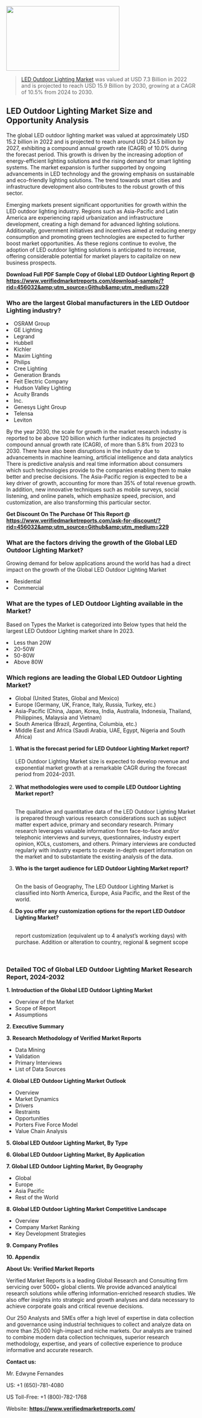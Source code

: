 <img src="https://ffe5etoiles.com/wp-content/uploads/2024/12/MST1-300x171.png" alt="" width="300" height="171" class="alignnone size-medium wp-image-20088" /><blockquote><p><p><a href="https://www.verifiedmarketreports.com/download-sample/?rid=456032&utm_source=Github&utm_medium=229" target="_blank">LED Outdoor Lighting Market</a> was valued at USD 7.3 Billion in 2022 and is projected to reach USD 15.9 Billion by 2030, growing at a CAGR of 10.5% from 2024 to 2030.</p></blockquote><p><h2>LED Outdoor Lighting Market Size and Opportunity Analysis</h2><p>The global LED outdoor lighting market was valued at approximately USD 15.2 billion in 2022 and is projected to reach around USD 24.5 billion by 2027, exhibiting a compound annual growth rate (CAGR) of 10.0% during the forecast period. This growth is driven by the increasing adoption of energy-efficient lighting solutions and the rising demand for smart lighting systems. The market expansion is further supported by ongoing advancements in LED technology and the growing emphasis on sustainable and eco-friendly lighting solutions. The trend towards smart cities and infrastructure development also contributes to the robust growth of this sector.</p><p>Emerging markets present significant opportunities for growth within the LED outdoor lighting industry. Regions such as Asia-Pacific and Latin America are experiencing rapid urbanization and infrastructure development, creating a high demand for advanced lighting solutions. Additionally, government initiatives and incentives aimed at reducing energy consumption and promoting green technologies are expected to further boost market opportunities. As these regions continue to evolve, the adoption of LED outdoor lighting solutions is anticipated to increase, offering considerable potential for market players to capitalize on new business prospects.</p></p><p class=""><strong>Download Full PDF Sample Copy of Global LED Outdoor Lighting Report @ <a href="https://www.verifiedmarketreports.com/download-sample/?rid=456032&amp;utm_source=Github&amp;utm_medium=229" target="_blank">https://www.verifiedmarketreports.com/download-sample/?rid=456032&amp;utm_source=Github&amp;utm_medium=229</a></strong></p><h3 id="" class="">Who are the largest Global manufacturers in the LED Outdoor Lighting industry?</h3><p><li>OSRAM Group</li><li> GE Lighting</li><li> Legrand</li><li> Hubbell</li><li> Kichler</li><li> Maxim Lighting</li><li> Philips</li><li> Cree Lighting</li><li> Generation Brands</li><li> Feit Electric Company</li><li> Hudson Valley Lighting</li><li> Acuity Brands</li><li> Inc.</li><li> Genesys Light Group</li><li> Telensa</li><li> Leviton</li></p><div class=""><div class="" dir="" data-message-author-role="" data-message-id="" data-message-model-slug=""><div class=""><div class=""><div class=""><div class="" dir="" data-message-author-role="" data-message-id="" data-message-model-slug=""><div class=""><div class=""><p>By the year 2030, the scale for growth in the market research industry is reported to be above 120 billion which further indicates its projected compound annual growth rate (CAGR), of more than 5.8% from 2023 to 2030. There have also been disruptions in the industry due to advancements in machine learning, artificial intelligence and data analytics There is predictive analysis and real time information about consumers which such technologies provide to the companies enabling them to make better and precise decisions. The Asia-Pacific region is expected to be a key driver of growth, accounting for more than 35% of total revenue growth. In addition, new innovative techniques such as mobile surveys, social listening, and online panels, which emphasize speed, precision, and customization, are also transforming this particular sector.</p><p><strong>Get Discount On The Purchase Of This Report @&nbsp; <a href="https://www.verifiedmarketreports.com/ask-for-discount/?rid=456032&amp;utm_source=Github&amp;utm_medium=229" target="_blank">https://www.verifiedmarketreports.com/ask-for-discount/?rid=456032&amp;utm_source=Github&amp;utm_medium=229</a></strong></p></div></div></div></div></div></div></div></div><h3 id="" class="">What are the factors driving the growth of the Global LED Outdoor Lighting Market?</h3><p id="" class="">Growing demand for below applications around the world has had a direct impact on the growth of the Global LED Outdoor Lighting Market</p><p id="" class=""><li>Residential</li><li> Commercial</li></p><h3 id="" class="">What are the types of LED Outdoor Lighting available in the Market?</h3><p id="" class="">Based on Types the Market is categorized into Below types that held the largest LED Outdoor Lighting market share In 2023.</p><p id="" class=""><li>Less than 20W</li><li> 20-50W</li><li> 50-80W</li><li> Above 80W</li></p><h3 id="" class="">Which regions are leading the Global LED Outdoor Lighting Market?</h3><ul><li>Global (United States, Global and Mexico)</li><li>Europe (Germany, UK, France, Italy, Russia, Turkey, etc.)</li><li>Asia-Pacific (China, Japan, Korea, India, Australia, Indonesia, Thailand, Philippines, Malaysia and Vietnam)</li><li>South America (Brazil, Argentina, Columbia, etc.)</li><li>Middle East and Africa (Saudi Arabia, UAE, Egypt, Nigeria and South Africa)</li></ul><p><ol><li><strong>What is the forecast period for LED Outdoor Lighting Market report?<br /></strong><br /><span data-sheets-root="1" data-sheets-value="{&quot;1&quot;:2,&quot;2&quot;:&quot;XXXX size is expected to develop revenue and exponential market growth at a remarkable CAGR during the forecast period from 2024&ndash;2030.&quot;}" data-sheets-userformat="{&quot;2&quot;:12674,&quot;4&quot;:{&quot;1&quot;:2,&quot;2&quot;:16776960},&quot;10&quot;:2,&quot;11&quot;:0,&quot;15&quot;:&quot;Arial&quot;,&quot;16&quot;:12}">LED Outdoor Lighting Market size is expected to develop revenue and exponential market growth at a remarkable CAGR during the forecast period from 2024&ndash;2031.</span><br /><br /></li><li><strong>What methodologies were used to compile LED Outdoor Lighting Market report?<br /><br /></strong><p>The qualitative and quantitative data of the&nbsp;LED Outdoor Lighting Market is prepared through various research considerations such as subject matter expert advice, primary and secondary research. Primary research leverages valuable information from face-to-face and/or telephonic interviews and surveys, questionnaires, industry expert opinion, KOLs, customers, and others. Primary interviews are conducted regularly with industry experts to create in-depth expert information on the market and to substantiate the existing analysis of the data.&nbsp;</p></li><li><strong>Who is the target audience for LED Outdoor Lighting Market report?<br /><br /></strong><p>On the basis of Geography, The&nbsp;LED Outdoor Lighting Market is classified into North America, Europe, Asia Pacific, and the Rest of the world.</p></li><li><strong>Do you offer any customization options for the report LED Outdoor Lighting Market?<br /><br /></strong><p>report customization (equivalent up to 4 analyst&rsquo;s working days) with purchase. Addition or alteration to country, regional &amp; segment scope</p><p>&nbsp;</p></li></ol></p><h3 id="" class="">Detailed TOC of Global LED Outdoor Lighting Market Research Report, 2024-2032</h3><p id="" class=""><strong>1. Introduction of the Global LED Outdoor Lighting Market</strong></p><ul><li>Overview of the Market</li><li>Scope of Report</li><li>Assumptions</li></ul><p id="" class=""><strong>2. Executive Summary</strong></p><p id="" class=""><strong>3. Research Methodology of&nbsp;Verified Market Reports</strong></p><ul><li>Data Mining</li><li>Validation</li><li>Primary Interviews</li><li>List of Data Sources</li></ul><p id="" class=""><strong>4. Global LED Outdoor Lighting Market Outlook</strong></p><ul><li>Overview</li><li>Market Dynamics</li><li>Drivers</li><li>Restraints</li><li>Opportunities</li><li>Porters Five Force Model</li><li>Value Chain Analysis</li></ul><p id="" class=""><strong>5. Global LED Outdoor Lighting Market, By&nbsp;Type</strong></p><p id="" class=""><strong>6. Global LED Outdoor Lighting Market, By Application</strong></p><p id="" class=""><strong>7. Global LED Outdoor Lighting Market, By Geography</strong></p><ul><li>Global</li><li>Europe</li><li>Asia Pacific</li><li>Rest of the World</li></ul><p id="" class=""><strong>8. Global LED Outdoor Lighting Market Competitive Landscape</strong></p><ul><li>Overview</li><li>Company Market Ranking</li><li>Key Development Strategies</li></ul><p id="" class=""><strong>9. Company Profiles</strong></p><p id="" class=""><strong>10. Appendix</strong></p><p id="" class=""><strong>About Us: Verified Market Reports</strong></p><p id="" class="">Verified Market Reports is a leading Global Research and Consulting firm servicing over 5000+ global clients. We provide advanced analytical research solutions while offering information-enriched research studies. We also offer insights into strategic and growth analyses and data necessary to achieve corporate goals and critical revenue decisions.</p><p id="" class="">Our 250 Analysts and SMEs offer a high level of expertise in data collection and governance using industrial techniques to collect and analyze data on more than 25,000 high-impact and niche markets. Our analysts are trained to combine modern data collection techniques, superior research methodology, expertise, and years of collective experience to produce informative and accurate research.</p><p id="" class=""><strong>Contact us:</strong></p><p id="" class="">Mr. Edwyne Fernandes</p><p id="" class="">US: +1 (650)-781-4080</p><p id="" class="">US Toll-Free: +1 (800)-782-1768</p><p id="" class="">Website: <a target="" data-test-app-aware-link=""><strong>https://www.verifiedmarketreports.com/</strong></a></p>
